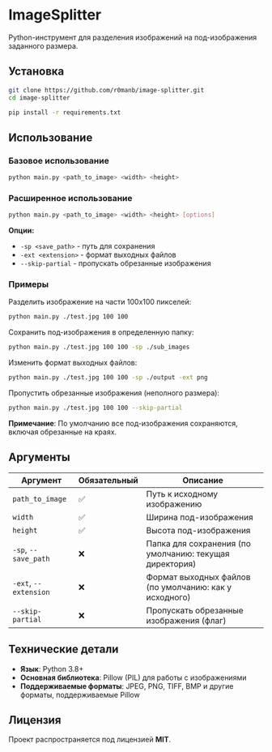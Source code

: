 # ImageSplitter

Python-инструмент для разделения изображений на под-изображения заданного размера.

## Установка
```bash
git clone https://github.com/r0manb/image-splitter.git
cd image-splitter

pip install -r requirements.txt
```

## Использование

### Базовое использование

```bash
python main.py <path_to_image> <width> <height>
```

### Расширенное использование

```bash
python main.py <path_to_image> <width> <height> [options]
```

**Опции:**
- `-sp <save_path>` - путь для сохранения
- `-ext <extension>` - формат выходных файлов
- `--skip-partial` - пропускать обрезанные изображения

### Примеры

Разделить изображение на части 100x100 пикселей:
```bash
python main.py ./test.jpg 100 100
```

Сохранить под-изображения в определенную папку:
```bash
python main.py ./test.jpg 100 100 -sp ./sub_images
```

Изменить формат выходных файлов:
```bash
python main.py ./test.jpg 100 100 -sp ./output -ext png
```

Пропустить обрезанные изображения (неполного размера):
```bash
python main.py ./test.jpg 100 100 --skip-partial
```

**Примечание**: По умолчанию все под-изображения сохраняются, включая обрезанные на краях.

## Аргументы

| Аргумент | Обязательный | Описание |
|----------|-------------|-----------|
| `path_to_image` | ✅ | Путь к исходному изображению |
| `width` | ✅ | Ширина под-изображения |
| `height` | ✅ | Высота под-изображения |
| `-sp`, `--save_path` | ❌ | Папка для сохранения (по умолчанию: текущая директория) |
| `-ext`, `--extension` | ❌ | Формат выходных файлов (по умолчанию: как у исходного) |
| `--skip-partial` | ❌ | Пропускать обрезанные изображения (флаг) |

## Технические детали

- **Язык**: Python 3.8+
- **Основная библиотека**: Pillow (PIL) для работы с изображениями
- **Поддерживаемые форматы**: JPEG, PNG, TIFF, BMP и другие форматы, поддерживаемые Pillow

## Лицензия

Проект распространяется под лицензией **MIT**.
